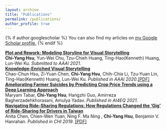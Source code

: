 ```yaml
---
layout: archive
title: "Publications"
permalink: /publications/
author_profile: true
---
```


{% if author.googlescholar %}
  You can also find my articles on <u><a href="{{author.googlescholar}}">my Google Scholar profile</a>.</u>
{% endif %}

<b>[Plot and Rework: Modeling Storyline for Visual Storytelling]()</b> 
<br><b>Chi-Yang Hsu</b>, Yun-Wei Chu, Tzu-Chieh Huang, Ting-Hao(Kenneth) Huang, Lun-Wei Ku. <i>Submitted to AAAI 2021</i>.<!--[[PDF]](https://arxiv.org/abs/2001.06206)-->
<br>
<b>[Knowledge-Enriched Visual Storytelling](https://arxiv.org/abs/1912.01496)</b> 
<br>Chao-Chun Hsu, Zi-Yuan Chen, <b>Chi-Yang Hsu</b>, Chih-Chia Li, Tzu-Yuan Lin, Ting-Hao(Kenneth) Huang, Lun-Wei Ku. <i>Published in AAAI 2020</i>.[[PDF]](https://arxiv.org/abs/1912.01496)
<br>
<b>[Ameliorating Farmer Suicides by Predicting Crop Price Trends using a Deep Learning Approach]()</b> 
<br>Maryam Tabar, <b>Chi-Yang Hsu</b>, Hangzhi Guo, Amirreza Bagherzadehkhorasani, Amulya Yadav. <i>Published in AI4EQ 2021</i>.<!--[[PDF]](https://arxiv.org/abs/2001.06206)-->
<br>
<b>[Navigating Ride-Sharing Regulations: How Regulations Changed the ‘Gig’ of Ride-Sharing for Drivers in Taiwan](https://dl.acm.org/doi/10.1145/3290605.330036)</b> 
<br>Anita Chen, Chien-Wen Yuan, Ning F. Ma Ning , <b>Chi-Yang Hsu</b>, Benjamin V. Hanrahan. <i>Published in CHI 2019</i>. [[PDF]](https://dl.acm.org/doi/10.1145/3290605.3300366)
<br>

